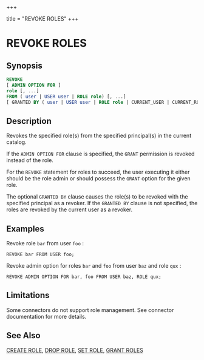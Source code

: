 +++

title = "REVOKE ROLES"
+++

REVOKE ROLES
============

Synopsis
--------

``` sql
REVOKE
[ ADMIN OPTION FOR ]
role [, ...]
FROM ( user | USER user | ROLE role) [, ...]
[ GRANTED BY ( user | USER user | ROLE role | CURRENT_USER | CURRENT_ROLE ) ]
```

Description
-----------

Revokes the specified role(s) from the specified principal(s) in the current catalog.

If the `ADMIN OPTION FOR` clause is specified, the `GRANT` permission is revoked instead of the role.

For the `REVOKE` statement for roles to succeed, the user executing it either should be the role admin or should possess the `GRANT` option for the given role.

The optional `GRANTED BY` clause causes the role(s) to be revoked with the specified principal as a revoker. If the `GRANTED BY` clause is not specified, the roles are revoked by the current user as a revoker.

Examples
--------

Revoke role `bar` from user `foo` :

    REVOKE bar FROM USER foo;

Revoke admin option for roles `bar` and `foo` from user `baz` and role `qux` :

    REVOKE ADMIN OPTION FOR bar, foo FROM USER baz, ROLE qux;

Limitations
-----------

Some connectors do not support role management. See connector documentation for more details.

See Also
--------

[CREATE ROLE](./create-role.md), [DROP ROLE](./drop-role.md), [SET ROLE](./set-role.md), [GRANT ROLES](./grant-roles.md)

